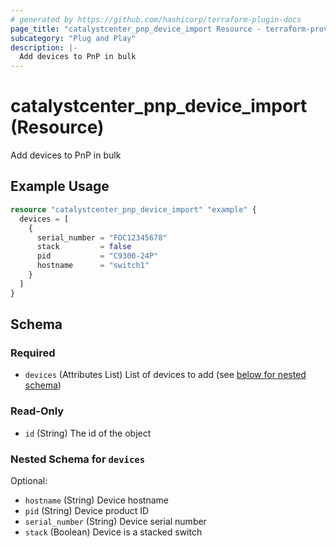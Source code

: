 ```yaml
---
# generated by https://github.com/hashicorp/terraform-plugin-docs
page_title: "catalystcenter_pnp_device_import Resource - terraform-provider-catalystcenter"
subcategory: "Plug and Play"
description: |-
  Add devices to PnP in bulk
---
```


# catalystcenter_pnp_device_import (Resource)

Add devices to PnP in bulk

## Example Usage

```terraform
resource "catalystcenter_pnp_device_import" "example" {
  devices = [
    {
      serial_number = "FOC12345678"
      stack         = false
      pid           = "C9300-24P"
      hostname      = "switch1"
    }
  ]
}
```

<!-- schema generated by tfplugindocs -->
## Schema

### Required

- `devices` (Attributes List) List of devices to add (see [below for nested schema](#nestedatt--devices))

### Read-Only

- `id` (String) The id of the object

<a id="nestedatt--devices"></a>
### Nested Schema for `devices`

Optional:

- `hostname` (String) Device hostname
- `pid` (String) Device product ID
- `serial_number` (String) Device serial number
- `stack` (Boolean) Device is a stacked switch
